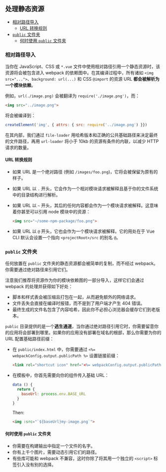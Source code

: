 ## 处理静态资源

- [相对路径导入](#相对路径导入)
  - [URL 转换规则](#url-转换规则)
- [`public` 文件夹](#public-文件夹)
  - [何时使用 `public` 文件夹](#何时使用-public-文件夹)

### 相对路径导入

当你在 JavaScript、CSS 或 `*.vue` 文件中使用相对路径引用一个静态资源时，该资源将会被包含进入 webpack 的依赖图中。在其编译过程中，所有诸如 `<img src="...">`、`background: url(...)` 和 CSS `@import` 的资源 URL **都会被解析为一个模块依赖**。

例如，`url(./image.png)` 会被翻译为 `require('./image.png')`，而：

``` html
<img src="../image.png">
```

将会被编译到：

``` js
createElement('img', { attrs: { src: require('../image.png') }})
```

在其内部，我们通过 `file-loader` 用哈希版本和正确的公共基础路径来决定最终的文件路径，再用 `url-loader` 将小于 10kb 的资源有条件的内联，以减少 HTTP 请求的数量。

#### URL 转换规则

- 如果 URL 是一个绝对路径 (例如 `/images/foo.png`)，它将会被保留为原有的样子。

- 如果 URL 以 `.` 开头，它会作为一个相对模块请求被解释且基于你的文件系统中的目录结构进行解析。

- 如果 URL 以 `~` 开头，其后的任何内容都会作为一个模块请求被解释。这意味着你甚至可以引用 node 模块中的资源：

  ``` html
  <img src="~/some-npm-package/foo.png">
  ```

- 如果 URL 以 `@` 开头，它也会作为一个模块请求被解释。它的用处在于 Vue CLI 默认会设置一个指向 `<projectRoot>/src` 的别名 `@`。

### `public` 文件夹

任何放置在 `public` 文件夹的静态资源都会被简单的复制，而不经过 webpack。你需要通过绝对路径来引用它们。

注意我们推荐将资源作为你的模块依赖图的一部分导入，这样它们会通过 webpack 的处理并获得如下好处：

- 脚本和样式表会被压缩且打包在一起，从而避免额外的网络请求。
- 文件丢失会直接在编译时报错，而不是到了用户端才产生 404 错误。
- 最终生成的文件名包含了内容哈希，因此你不必担心浏览器会缓存它们到老版本。

`public` 目录提供的是一个**逃生通道**，当你通过绝对路径引用它时，你需要留意你的应用将会部署到哪里。如果你的应用没有部署在域名的根部，那么你需要为你的 URL 配置基础路径前缀：

- 在 `public/index.html` 中，你需要通过 `<%= webpackConfig.output.publicPath %>` 设置链接前缀：

  ``` html
  <link rel="shortcut icon" href="<%= webpackConfig.output.publicPath %>favicon.ico">
  ```

- 在模板中，你首先需要向你的组件传入基础 URL：

  ``` js
  data () {
    return {
      baseUrl: process.env.BASE_URL
    }
  }
  ```

  Then:

  ``` html
  <img :src="`${baseUrl}my-image.png`">
  ```

#### 何时使用 `public` 文件夹

- 你需要在构建输出中指定一个文件的名字。
- 你有上千个图片，需要动态引用它们的路径。
- 有些库可能和 webpack 不兼容，这时你除了将其用一个独立的 `<script>` 标签引入没有别的选择。
